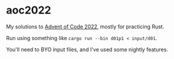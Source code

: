 # aoc2022

My solutions to [Advent of Code 2022](https://adventofcode.com/2022), mostly for practicing Rust.

Run using something like `cargo run --bin d01p1 < input/d01`.

You'll need to BYO input files, and I've used some nightly features.
